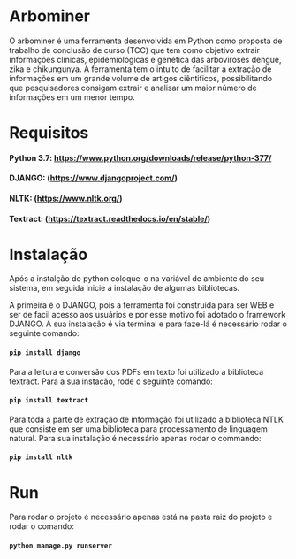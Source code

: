 # Arbominer
O arbominer é uma ferramenta desenvolvida em Python como proposta de trabalho de conclusão de curso (TCC) que tem como objetivo extrair informações clínicas, epidemiológicas e genética das arboviroses dengue, zika e chikungunya. A ferramenta tem o intuito de facilitar a extração de informações em um grande volume de artigos ciêntificos, possibilitando que pesquisadores consigam extrair e analisar um maior número de informações em um menor tempo.

# Requisitos

#### Python 3.7: https://www.python.org/downloads/release/python-377/
#### DJANGO: (https://www.djangoproject.com/)
#### NLTK: (https://www.nltk.org/)
#### Textract: (https://textract.readthedocs.io/en/stable/)

# Instalação
Após a instalção do python coloque-o na variável de ambiente do seu sistema, em seguida inicie a instalação de algumas bibliotecas.

A primeira é o DJANGO, pois a ferramenta foi construida para ser WEB e ser de facil acesso aos usuários e por esse motivo foi adotado o framework DJANGO. A sua instalação é via terminal e para faze-lá é necessário rodar o seguinte comando:

#### `pip install django`

Para a leitura e conversão dos PDFs em texto foi utilizado a biblioteca textract. Para a sua instação, rode o seguinte comando: 

#### `pip install textract`

Para toda a parte de extração de informação foi utilizado a biblioteca NTLK que consiste em ser uma biblioteca para processamento de linguagem natural. Para sua instalação é necessário apenas rodar o commando: 

#### `pip install nltk`

# Run

Para rodar o projeto é necessário apenas está na pasta raiz do projeto e rodar o comando:
#### `python manage.py runserver`

